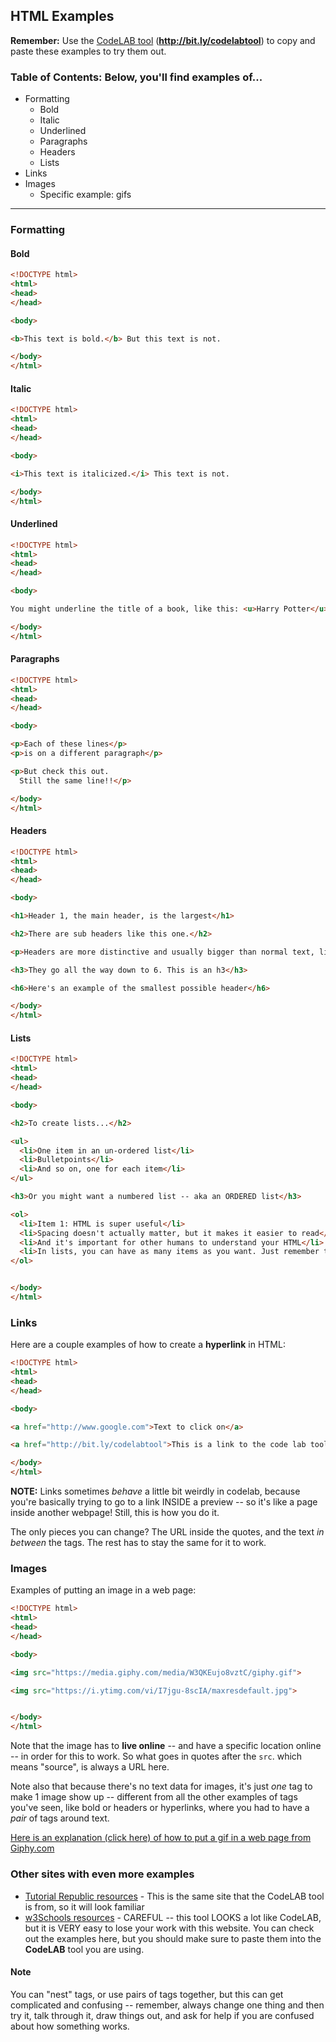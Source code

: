 ## HTML Examples

**Remember:** Use the [CodeLAB tool](http://bit.ly/codelabtool) (**http://bit.ly/codelabtool**) to copy and paste these examples to try them out.

### Table of Contents: Below, you'll find examples of...

* Formatting
  * Bold
  * Italic
  * Underlined
  * Paragraphs
  * Headers
  * Lists
* Links
* Images
  * Specific example: gifs

---

### Formatting

#### Bold

```html
<!DOCTYPE html>
<html>
<head>
</head>

<body>

<b>This text is bold.</b> But this text is not.

</body>
</html>
```

#### Italic

```html
<!DOCTYPE html>
<html>
<head>
</head>

<body>

<i>This text is italicized.</i> This text is not.

</body>
</html>
```

#### Underlined

```html
<!DOCTYPE html>
<html>
<head>
</head>

<body>

You might underline the title of a book, like this: <u>Harry Potter</u>

</body>
</html>
```

#### Paragraphs

```html
<!DOCTYPE html>
<html>
<head>
</head>

<body>

<p>Each of these lines</p>
<p>is on a different paragraph</p>

<p>But check this out.
  Still the same line!!</p>

</body>
</html>
```

#### Headers

```html
<!DOCTYPE html>
<html>
<head>
</head>

<body>

<h1>Header 1, the main header, is the largest</h1>

<h2>There are sub headers like this one.</h2>

<p>Headers are more distinctive and usually bigger than normal text, like this.</p>

<h3>They go all the way down to 6. This is an h3</h3>

<h6>Here's an example of the smallest possible header</h6>

</body>
</html>
```

#### Lists

```html
<!DOCTYPE html>
<html>
<head>
</head>

<body>

<h2>To create lists...</h2>

<ul>
  <li>One item in an un-ordered list</li>
  <li>Bulletpoints</li>
  <li>And so on, one for each item</li>
</ul>

<h3>Or you might want a numbered list -- aka an ORDERED list</h3>

<ol>
  <li>Item 1: HTML is super useful</li>
  <li>Spacing doesn't actually matter, but it makes it easier to read</li>
  <li>And it's important for other humans to understand your HTML</li>
  <li>In lists, you can have as many items as you want. Just remember to close your tags pairs correctly!</li>
</ol>


</body>
</html>
```

### Links

Here are a couple examples of how to create a **hyperlink** in HTML:

```html
<!DOCTYPE html>
<html>
<head>
</head>

<body>

<a href="http://www.google.com">Text to click on</a>

<a href="http://bit.ly/codelabtool">This is a link to the code lab tool</a>

</body>
</html>
```

**NOTE:** Links sometimes *behave* a little bit weirdly in codelab, because you're basically trying to go to a link INSIDE a preview -- so it's like a page inside another webpage! Still, this is how you do it.

The only pieces you can change? The URL inside the quotes, and the text *in between* the tags. The rest has to stay the same for it to work.

### Images

Examples of putting an image in a web page:

```html
<!DOCTYPE html>
<html>
<head>
</head>

<body>

<img src="https://media.giphy.com/media/W3QKEujo8vztC/giphy.gif">

<img src="https://i.ytimg.com/vi/I7jgu-8scIA/maxresdefault.jpg">


</body>
</html>
```

Note that the image has to **live online** -- and have a specific location online -- in order for this to work. So what goes in quotes after the `src`. which means "source", is always a URL here.

Note also that because there's no text data for images, it's just *one* tag to make 1 image show up -- different from all the other examples of tags you've seen, like bold or headers or hyperlinks, where you had to have a *pair* of tags around text.

[Here is an explanation (click here) of how to put a gif in a web page from Giphy.com](howto_gif.md)

### Other sites with even more examples

* [Tutorial Republic resources](https://www.tutorialrepublic.com/html-examples.php) - This is the same site that the CodeLAB tool is from, so it will look familiar
* [w3Schools resources](https://www.w3schools.com/Html/) - CAREFUL -- this tool LOOKS a lot like CodeLAB, but it is VERY easy to lose your work with this website. You can check out the examples here, but you should make sure to paste them into the **CodeLAB** tool you are using.

#### Note

You can "nest" tags, or use pairs of tags together, but this can get complicated and confusing -- remember, always change one thing and then try it, talk through it, draw things out, and ask for help if you are confused about how something works.
